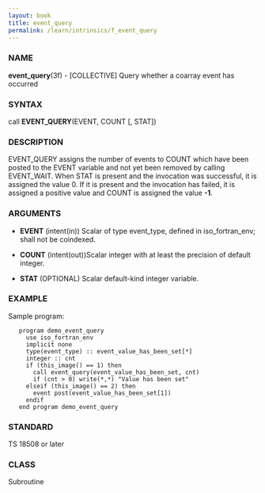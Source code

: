 ```yaml
---
layout: book
title: event_query
permalink: /learn/intrinsics/f_event_query
---
```

### NAME

**event\_query**(3f) - \[COLLECTIVE\] Query whether a
coarray event has occurred

### SYNTAX

call **EVENT\_QUERY**(EVENT, COUNT \[, STAT\])

### DESCRIPTION

EVENT\_QUERY assigns the number of events to COUNT which have been
posted to the EVENT variable and not yet been removed by calling
EVENT\_WAIT. When STAT is present and the invocation was successful, it
is assigned the value 0. If it is present and the invocation has failed,
it is assigned a positive value and COUNT is assigned the value **-1**.

### ARGUMENTS

  - **EVENT**
    (intent(in)) Scalar of type event\_type, defined in
    iso\_fortran\_env; shall not be coindexed.

  - **COUNT**
    (intent(out))Scalar integer with at least the precision of default
    integer.

  - **STAT**
    (OPTIONAL) Scalar default-kind integer variable.

### EXAMPLE

Sample program:

```
   program demo_event_query
     use iso_fortran_env
     implicit none
     type(event_type) :: event_value_has_been_set[*]
     integer :: cnt
     if (this_image() == 1) then
       call event_query(event_value_has_been_set, cnt)
       if (cnt > 0) write(*,*) "Value has been set"
     elseif (this_image() == 2) then
       event post(event_value_has_been_set[1])
     endif
   end program demo_event_query
```

### STANDARD

TS 18508 or later

### CLASS

Subroutine
